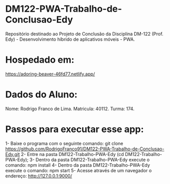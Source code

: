 # DM122-PWA-Trabalho-de-Conclusao-Edy
Repositório destinado ao Projeto de Conclusão da Disciplina DM-122 (Prof. Edy) - Desenvolvimento híbrido de aplicativos móveis - PWA.

# Hospedado em:
https://adoring-beaver-46fd77.netlify.app/

# Dados do Aluno:
Nome: Rodrigo Franco de Lima.
Matricula: 40112.
Turma: 174.

# Passos para executar esse app:
1- Baixe o programa com o seguinte comando: git clone https://github.com/RodrigoFranco91/DM122-PWA-Trabalho-de-Conclusao-Edy.git
2- Entre na pasta DM122-Trabalho-PWA-Edy (cd DM122-Trabalho-PWA-Edy);
3- Dentro da pasta DM122-Trabalho-PWA-Edy execute o comando: npm install
4- Dentro da pasta DM122-Trabalho-PWA-Edy execute o comando: npm start
5- Acesse através de um navegador o endereço: http://127.0.0.1:9000/